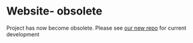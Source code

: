 Website- obsolete
=================
Project has now become obsolete. Please see [our new repo](https://github.com/Inboxen/Inboxen) for current development
